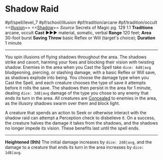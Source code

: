 # Shadow Raid
#pf/spell/level_7 #pf/school/illusion #pf/tradition/arcane #pf/tradition/occult
==[Illusion](../../../Traits/Illusion.md)== ==[Shadow](../../../Traits/Shadow.md)==
*Source* Secrets of Magic pg. 129 1.1
**Traditions** arcane, occult
**Cast** ►►► material, somatic, verbal
**Range** 120 feet; **Area** 30-foot burst
**Saving Throw** basic Reflex or Will (target's choice); **Duration** 1 minute

---
You spin illusions of flying shadows throughout the area. The shadows strike and cavort, harming your foes and blocking their vision with twisting shadow. Enemies in the area when you Cast the Spell take `dice: 6d8|avg` bludgeoning, piercing, or slashing damage, with a basic Reflex or Will save, as shadows explode into being. You choose the damage type when you Cast the Spell, and each creature chooses the type of save it attempts before it rolls the save. The shadows then persist in the area for 1 minute, dealing `dice: 3d8|avg` damage of the type you chose to any enemy that ends its turn in the area. All creatures are [Concealed](../../../Conditions/Concealed.md) to enemies in the area, as the illusory shadows swarm over them and block light.

A creature that spends an action to Seek or otherwise interact with the shadow raid can attempt a Perception check to disbelieve it. On a success, the creature halves the damage it takes from the shadows, and the shadows no longer impede its vision. These benefits last until the spell ends.

<hr>

**Heightened (9th)** The initial damage increases by `dice: 2d8|avg`, and the damage to a creature that ends its turn in the area increases by `dice: 1d8|avg`.